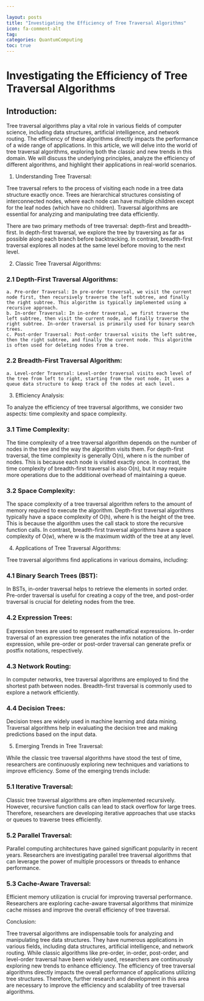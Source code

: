 ```yaml
---

layout: posts
title: "Investigating the Efficiency of Tree Traversal Algorithms"
icon: fa-comment-alt
tag:      
categories: QuantumComputing
toc: true
---
```




# Investigating the Efficiency of Tree Traversal Algorithms

## Introduction:

Tree traversal algorithms play a vital role in various fields of computer science, including data structures, artificial intelligence, and network routing. The efficiency of these algorithms directly impacts the performance of a wide range of applications. In this article, we will delve into the world of tree traversal algorithms, exploring both the classic and new trends in this domain. We will discuss the underlying principles, analyze the efficiency of different algorithms, and highlight their applications in real-world scenarios.

1. Understanding Tree Traversal:

Tree traversal refers to the process of visiting each node in a tree data structure exactly once. Trees are hierarchical structures consisting of interconnected nodes, where each node can have multiple children except for the leaf nodes (which have no children). Traversal algorithms are essential for analyzing and manipulating tree data efficiently.

There are two primary methods of tree traversal: depth-first and breadth-first. In depth-first traversal, we explore the tree by traversing as far as possible along each branch before backtracking. In contrast, breadth-first traversal explores all nodes at the same level before moving to the next level.

2. Classic Tree Traversal Algorithms:

### 2.1 Depth-First Traversal Algorithms:
    a. Pre-order Traversal: In pre-order traversal, we visit the current node first, then recursively traverse the left subtree, and finally the right subtree. This algorithm is typically implemented using a recursive approach.
    b. In-order Traversal: In in-order traversal, we first traverse the left subtree, then visit the current node, and finally traverse the right subtree. In-order traversal is primarily used for binary search trees.
    c. Post-order Traversal: Post-order traversal visits the left subtree, then the right subtree, and finally the current node. This algorithm is often used for deleting nodes from a tree.

### 2.2 Breadth-First Traversal Algorithm:
    a. Level-order Traversal: Level-order traversal visits each level of the tree from left to right, starting from the root node. It uses a queue data structure to keep track of the nodes at each level.

3. Efficiency Analysis:

To analyze the efficiency of tree traversal algorithms, we consider two aspects: time complexity and space complexity.

### 3.1 Time Complexity:
The time complexity of a tree traversal algorithm depends on the number of nodes in the tree and the way the algorithm visits them. For depth-first traversal, the time complexity is generally O(n), where n is the number of nodes. This is because each node is visited exactly once. In contrast, the time complexity of breadth-first traversal is also O(n), but it may require more operations due to the additional overhead of maintaining a queue.

### 3.2 Space Complexity:
The space complexity of a tree traversal algorithm refers to the amount of memory required to execute the algorithm. Depth-first traversal algorithms typically have a space complexity of O(h), where h is the height of the tree. This is because the algorithm uses the call stack to store the recursive function calls. In contrast, breadth-first traversal algorithms have a space complexity of O(w), where w is the maximum width of the tree at any level.

4. Applications of Tree Traversal Algorithms:

Tree traversal algorithms find applications in various domains, including:

### 4.1 Binary Search Trees (BST):
In BSTs, in-order traversal helps to retrieve the elements in sorted order. Pre-order traversal is useful for creating a copy of the tree, and post-order traversal is crucial for deleting nodes from the tree.

### 4.2 Expression Trees:
Expression trees are used to represent mathematical expressions. In-order traversal of an expression tree generates the infix notation of the expression, while pre-order or post-order traversal can generate prefix or postfix notations, respectively.

### 4.3 Network Routing:
In computer networks, tree traversal algorithms are employed to find the shortest path between nodes. Breadth-first traversal is commonly used to explore a network efficiently.

### 4.4 Decision Trees:
Decision trees are widely used in machine learning and data mining. Traversal algorithms help in evaluating the decision tree and making predictions based on the input data.

5. Emerging Trends in Tree Traversal:

While the classic tree traversal algorithms have stood the test of time, researchers are continuously exploring new techniques and variations to improve efficiency. Some of the emerging trends include:

### 5.1 Iterative Traversal:
Classic tree traversal algorithms are often implemented recursively. However, recursive function calls can lead to stack overflow for large trees. Therefore, researchers are developing iterative approaches that use stacks or queues to traverse trees efficiently.

### 5.2 Parallel Traversal:
Parallel computing architectures have gained significant popularity in recent years. Researchers are investigating parallel tree traversal algorithms that can leverage the power of multiple processors or threads to enhance performance.

### 5.3 Cache-Aware Traversal:
Efficient memory utilization is crucial for improving traversal performance. Researchers are exploring cache-aware traversal algorithms that minimize cache misses and improve the overall efficiency of tree traversal.

Conclusion:

Tree traversal algorithms are indispensable tools for analyzing and manipulating tree data structures. They have numerous applications in various fields, including data structures, artificial intelligence, and network routing. While classic algorithms like pre-order, in-order, post-order, and level-order traversal have been widely used, researchers are continuously exploring new trends to enhance efficiency. The efficiency of tree traversal algorithms directly impacts the overall performance of applications utilizing tree structures. Therefore, further research and development in this area are necessary to improve the efficiency and scalability of tree traversal algorithms.